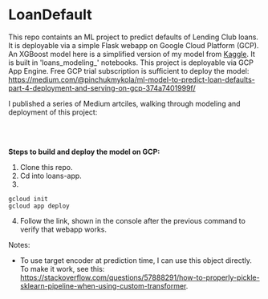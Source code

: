 # LoanDefault
This repo containts an ML project to predict defaults of Lending Club loans. It is deployable via a simple Flask webapp on Google Cloud Platform (GCP). 
An XGBoost model here is a simplified version of my model from [Kaggle](https://www.kaggle.com/code/pmykola/lending-club-loan-default-prediction/edit/run/109869105). It is built in 'loans_modeling_' notebooks.
This project is deployable via GCP App Engine. Free GCP trial subscription is sufficient to deploy the model: https://medium.com/@pinchukmykola/ml-model-to-predict-loan-defaults-part-4-deployment-and-serving-on-gcp-374a7401999f/

I published a series of Medium artciles, walking through modeling and deployment of this project: 

<br>
<br>

**Steps to build and deploy the model on GCP:**
1. Clone this repo.
2. Cd into loans-app.
3. 
```
gcloud init
gcloud app deploy
```
4. Follow the link, shown in the console after the previous command to verify that webapp works.




Notes:
- To use target encoder at prediction time, I can use this object directly. To make it work, see this: https://stackoverflow.com/questions/57888291/how-to-properly-pickle-sklearn-pipeline-when-using-custom-transformer.

